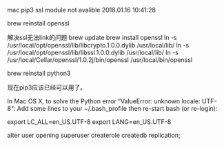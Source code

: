 mac pip3 ssl module not avalible
2018.01.16 10:41:28

brew reinstall openssl 

解决ssl无法link的问题
brew update
brew install openssl
ln -s /usr/local/opt/openssl/lib/libcrypto.1.0.0.dylib /usr/local/lib/
ln -s /usr/local/opt/openssl/lib/libssl.1.0.0.dylib /usr/local/lib/
ln -s /usr/local/Cellar/openssl/1.0.2j/bin/openssl /usr/local/bin/openssl

brew reinstall python3

现在pip3应该已经可以用了。

In Mac OS X, to solve the Python error “ValueError: unknown locale: UTF-8“:
Add some lines to your ~/.bash_profile then re-start bash (or re-login):

export LC_ALL=en_US.UTF-8
export LANG=en_US.UTF-8

alter user opening superuser createrole createdb replication;